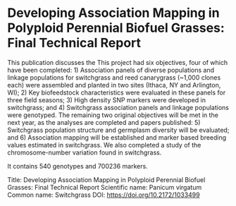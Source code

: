# Developing Association Mapping in Polyploid Perennial Biofuel Grasses: Final Technical Report

This publication discusses the This project had six objectives, four of which have been completed: 1) Association panels of diverse populations and linkage populations for switchgrass and reed canarygrass (~1,000 clones each) were assembled and planted in two sites (Ithaca, NY and Arlington, WI); 2) Key biofeedstock characteristics were evaluated in these panels for three field seasons; 3) High density SNP markers were developed in switchgrass; and 4) Switchgrass association panels and linkage populations were genotyped. The remaining two original objectives will be met in the next year, as the analyses are completed and papers published: 5) Switchgrass population structure and germplasm diversity will be evaluated; and 6) Association mapping will be established and marker based breeding values estimated in switchgrass. We also completed a study of the chromosome-number variation found in switchgrass.

It contains 540 genotypes and 700236 markers.

Title: Developing Association Mapping in Polyploid Perennial Biofuel Grasses: Final Technical Report
Scientific name: Panicum virgatum
Common name: Switchgrass
DOI: https://doi.org/10.2172/1033499


